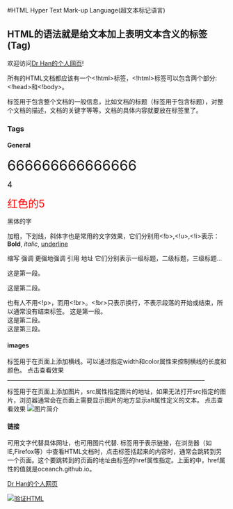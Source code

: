 #HTML
Hyper Text Mark-up Language(超文本标记语言)

<h2>
HTML的语法就是给文本加上表明文本含义的标签(Tag)
</h2>

<html>
  <head>
    <title>第一个Html文档</title>
  </head>
  <body>
    欢迎访问<a href="oceanch.github.io">Dr Han的个人网页</a>!

所有的HTML文档都应该有一个<!html>标签，<!html>标签可以包含两个部分:<!head>和<!body>。
<!head>标签用于包含整个文档的一般信息，比如文档的标题（<!title>标签用于包含标题），对整个文档的描述，文档的关键字等等。文档的具体内容就要放在<!body>标签里了。

<h3>Tags</h3>
<h4>General</h4>

<font size="6">666666666666666 </font>

<font size="4">4</font>

<font color="red" size="5">红色的5</font>

<font face="黑体">黑体的字</font>

加粗，下划线，斜体字也是常用的文字效果，它们分别用<!b>,<!u>,<!i>表示：
<b>Bold</b>, <i>italic</i>,    <u>underline</u>
    
<!abbr>缩写

<!em>强调

<!strong>更强地强调

<!cite>引用

<!address>地址

<!hx> 它们分别表示一级标题，二级标题，三级标题...

<p>这是第一段。</p>
<p>这是第二段。</p>

也有人不用<!p>，而用<!br>。<!br>只表示换行，不表示段落的开始或结束，所以通常没有结束标签。
这是第一段。<br>
这是第二段。<br />
这是第三段。

<h4>images</h4>
<!hr>标签用于在页面上添加横线。可以通过指定width和color属性来控制横线的长度和颜色。
点击查看效果
<hr width="90%" color="red" />
<!img>标签用于在页面上添加图片，src属性指定图片的地址，如果无法打开src指定的图片，浏览器通常会在页面上需要显示图片的地方显示alt属性定义的文本。
点击查看效果
<img src="http://www.w3.org/Icons/valid-xhtml10" alt="图片简介" />

<h4>链接</h4>
可用文字代替具体网址，也可用图片代替. <!a>标签用于表示链接，在浏览器（如IE,Firefox等）中查看HTML文档时，点击<!a>标签括起来的内容时，通常会跳转到另一个页面。这个要跳转到的页面的地址由<!a>标签的href属性指定。上面的<!a href="oceanch.github.io">中，href属性的值就是oceanch.github.io。

<a href="oceanch.github.io">Dr Han的个人网页</a>

<a href="http://validator.w3.org"><img src="http://www.w3.org/Icons/valid-xhtml10" alt="验证HTML" /></a>

</body>

  
</html>


